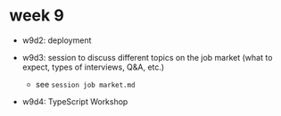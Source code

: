 
# week 9


- w9d2: deployment

- w9d3: session to discuss different topics on the job market (what to expect, types of interviews, Q&A, etc.)
  - see `session job market.md`

- w9d4: TypeScript Workshop


